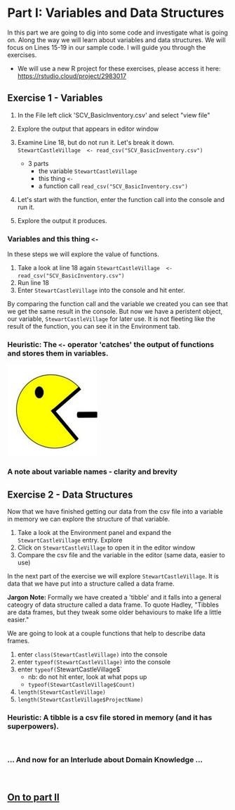 
# Part I: Variables and Data Structures
In this part we are going to dig into some code and investigate what is going on. Along the way we will learn about variables and data structures. We will focus on Lines 15-19 in our sample code. I will guide you through the exercises.

* We will use a new R project for these exercises, please access it here: https://rstudio.cloud/project/2983017

## Exercise 1 - Variables
1. In the File left click 'SCV_BasicInventory.csv' and select "view file"
2. Explore the output that appears in editor window

3. Examine Line 18, but do not run it. Let's break it down.
`StewartCastleVillage  <- read_csv("SCV_BasicInventory.csv")`
    * 3 parts
      * the variable `StewartCastleVillage`
      * this thing `<-`
      * a function call `read_csv("SCV_BasicInventory.csv")`

4. Let's start with the function, enter the function call into the console and run it.
5. Explore the output it produces.

### Variables and this thing `<-`
In these steps we will explore the value of functions.
1. Take a look at line 18 again `StewartCastleVillage  <- read_csv("SCV_BasicInventory.csv")`
2. Run line 18
3. Enter `StewartCastleVillage` into the console and hit enter.

By comparing the function call and the variable we created you can see that we get the same result in the console. But now we have a peristent object, our variable, `StewartCastleVillage` for later use. It is not fleeting like the result of the function, you can see it in the Environment tab.

### Heuristic: The `<-` operator 'catches' the output of functions and stores them in variables.

![](https://github.com/DAACS-Research-Consortium/DAACS-Open-Academy/blob/main/FSS2021/Workshop2/Images/r-pac-man.jpg)

### A note about variable names - clarity and brevity

## Exercise 2 - Data Structures
Now that we have finished getting our data from the csv file into a variable in memory we can explore the structure of that variable.


1. Take a look at the Environment panel and expand the `StewartCastleVillage` entry. Explore
2. Click on  `StewartCastleVillage` to open it in the editor window
3. Compare the csv file and the variable in the editor (same data, easier to use)

In the next part of the exercise we will explore `StewartCastleVillage`. It is data that we have put into a structure called a data frame.

**Jargon Note:** Formally we have created a 'tibble' and it falls into a general cateogry of data structure called a data frame. To quote Hadley, "Tibbles are data frames, but they tweak some older behaviours to make life a little easier."


We are going to look at a couple functions that help to describe data frames.

1. enter `class(StewartCastleVillage)` into the console
2. enter `typeof(StewartCastleVillage)` into the console
3. enter `typeof(`StewartCastleVillage$`
    * nb: do not hit enter, look at what pops up
    * `typeof(StewartCastleVillage$Count)`
5. `length(StewartCastleVillage)`
6. `length(StewartCastleVillage$ProjectName)`




### Heuristic: A tibble is a csv file stored in memory (and it has superpowers).

&nbsp;

### ... And now for an Interlude about Domain Knowledge ...

&nbsp;


## [On to part II](https://github.com/DAACS-Research-Consortium/DAACS-Open-Academy/blob/main/FSS2021/Workshop2/Part_II.md)
